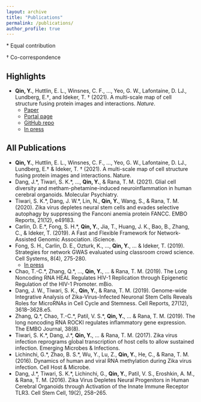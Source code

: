 ```yaml
---
layout: archive
title: "Publications"
permalink: /publications/
author_profile: true
---
```


\* Equal contribution

† Co-correspondence

## Highlights
* **Qin, Y.**, Huttlin, E. L., Winsnes, C. F., ..., Yeo, G. W., Lafontaine, D. LJ., Lundberg, E.†, and Ideker, T. † (2021). A multi-scale map of cell structure fusing protein images and interactions. *Nature*.
    * [Paper](https://www.nature.com/articles/s41586-021-04115-9)
    * [Portal page](https://idekerlab.ucsd.edu/music/)
    * [GitHub repo](https://github.com/idekerlab/MuSIC)
    * [In press](https://health.ucsd.edu/news/releases/Pages/2021-11-24-we-might-not-know-half-of-whats-in-our-cells-new-ai-technique-reveals.aspx)

## All Publications
* **Qin, Y.**, Huttlin, E. L., Winsnes, C. F., ..., Yeo, G. W., Lafontaine, D. LJ., Lundberg, E.† & Ideker, T. † (2021). A multi-scale map of cell structure fusing protein images and interactions. Nature.
* Dang, J.\*, Tiwari, S. K.\*, …, **Qin, Y.**, & Rana, T. M. (2021). Glial cell diversity and metham-phetamine-induced neuroinflammation in human cerebral organoids. Molecular Psychiatry.
* Tiwari, S. K.\*, Dang, J. W.\*, Lin, N., **Qin, Y.**, Wang, S., & Rana, T. M. (2020). Zika virus depletes neural stem cells and evades selective autophagy by suppressing the Fanconi anemia protein FANCC. EMBO Reports, 21(12), e49183.
* Carlin, D. E.\*, Fong, S. H.\*, **Qin, Y.**, Jia, T., Huang, J. K., Bao, B., Zhang, C., & Ideker, T. (2019). A Fast and Flexible Framework for Network-Assisted Genomic Association. iScience. 
* Fong, S. H., Carlin, D. E., Ozturk, K., …, **Qin, Y.**, ... & Ideker, T. (2019). Strategies for network GWAS evaluated using classroom crowd science. Cell Systems, 8(4), 275-280.
    * [In press](https://www.sciencedaily.com/releases/2019/04/190424112921.htm)
* Chao, T.-C.\*, Zhang, Q.\*, …, **Qin, Y.**, … & Rana, T. M. (2019). The Long Noncoding RNA HEAL Regulates HIV-1 Replication through Epigenetic Regulation of the HIV-1 Promoter. mBio.
* Dang, J. W., Tiwari, S. K., **Qin, Y.**, & Rana, T. M. (2019). Genome-wide Integrative Analysis of Zika-Virus-Infected Neuronal Stem Cells Reveals Roles for MicroRNAs in Cell Cycle and Stemness. Cell Reports, 27(12), 3618–3628.e5.
* Zhang, Q.\*, Chao, T.-C.\*, Patil, V. S.\*, **Qin, Y.**, … & Rana, T. M. (2019). The long noncoding RNA ROCKI regulates inflammatory gene expression. The EMBO Journal, 38(8). 
* Tiwari, S. K.\*, Dang, J.\*, **Qin, Y.**, … & Rana, T. M. (2017). Zika virus infection reprograms global transcription of host cells to allow sustained infection. Emerging Microbes & Infections.
* Lichinchi, G.\*, Zhao, B. S.\*, Wu, Y., Lu, Z., **Qin, Y.**, He, C., & Rana, T. M. (2016). Dynamics of human and viral RNA methylation during Zika virus infection. Cell Host & Microbe. 
* Dang, J.\*, Tiwari, S. K.\*, Lichinchi, G., **Qin, Y.**, Patil, V. S., Eroshkin, A. M., & Rana, T. M. (2016). Zika Virus Depletes Neural Progenitors in Human Cerebral Organoids through Activation of the Innate Immune Receptor TLR3. Cell Stem Cell, 19(2), 258–265.

    
